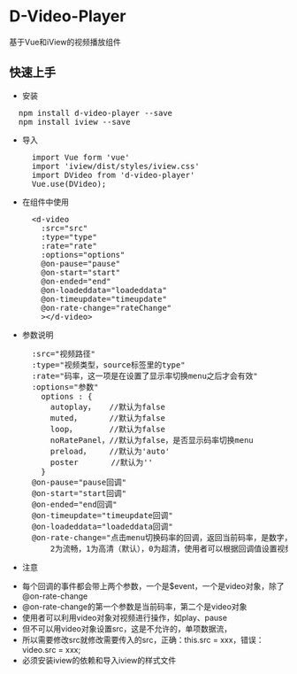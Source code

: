 # D-Video-Player
基于Vue和iView的视频播放组件

## 快速上手
* 安装
<pre>
  npm install d-video-player --save
  npm install iview --save
</pre>

* 导入
  <pre>
    import Vue form 'vue'
    import 'iview/dist/styles/iview.css'
    import DVideo from 'd-video-player'
    Vue.use(DVideo);
  </pre>
* 在组件中使用
  <pre>
    &lt;d-video
      :src="src"
      :type="type"
      :rate="rate"
      :options="options"
      @on-pause="pause"
      @on-start="start"
      @on-ended="end"
      @on-loadeddata="loadeddata"
      @on-timeupdate="timeupdate"
      @on-rate-change="rateChange"
      &gt;&lt;/d-video&gt;
  </pre>
* 参数说明
  <pre>
    :src="视频路径"
    :type="视频类型，source标签里的type"
    :rate="码率，这一项是在设置了显示率切换menu之后才会有效"
    :options="参数"
      options : {
        autoplay，   //默认为false
        muted，      //默认为false
        loop，       //默认为false
        noRatePanel，//默认为false，是否显示码率切换menu
        preload，    //默认为'auto'
        poster       //默认为''
      }
    @on-pause="pause回调"
    @on-start="start回调"
    @on-ended="end回调"
    @on-timeupdate="timeupdate回调"
    @on-loadeddata="loadeddata回调"
    @on-rate-change="点击menu切换码率的回调，返回当前码率，是数字，
        2为流畅，1为高清（默认），0为超清，使用者可以根据回调值设置视频播放地址"
  </pre>
* 注意
- 每个回调的事件都会带上两个参数，一个是$event，一个是video对象，除了@on-rate-change
- @on-rate-change的第一个参数是当前码率，第二个是video对象
- 使用者可以利用video对象对视频进行操作，如play、pause
- 但不可以用video对象设置src，这是不允许的，单项数据流，
- 所以需要修改src就修改需要传入的src，正确：this.src = xxx，错误：video.src = xxx;
- 必须安装iview的依赖和导入iview的样式文件